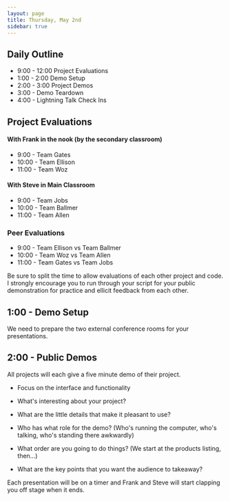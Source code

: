 ```yaml
---
layout: page
title: Thursday, May 2nd
sidebar: true
---
```


## Daily Outline

* 9:00 - 12:00 Project Evaluations
* 1:00 - 2:00 Demo Setup
* 2:00 - 3:00 Project Demos
* 3:00 - Demo Teardown
* 4:00 - Lightning Talk Check Ins

## Project Evaluations

#### With Frank in the nook (by the secondary classroom)

* 9:00 - Team Gates
* 10:00 - Team Ellison
* 11:00 - Team Woz

#### With Steve in Main Classroom

* 9:00 - Team Jobs
* 10:00 - Team Ballmer
* 11:00 - Team Allen

### Peer Evaluations

* 9:00 - Team Ellison vs Team Ballmer
* 10:00 - Team Woz vs Team Allen
* 11:00 - Team Gates vs Team Jobs

Be sure to split the time to allow evaluations of each other project and code.
I strongly encourage you to run through your script for your public demonstration
for practice and ellicit feedback from each other.

## 1:00 - Demo Setup

We need to prepare the two external conference rooms for your presentations.

## 2:00 - Public Demos

All projects will each give a five minute demo of their project.

* Focus on the interface and functionality
* What's interesting about your project?
* What are the little details that make it pleasant to use?

* Who has what role for the demo? (Who's running the computer, who's talking, who's standing there awkwardly)
* What order are you going to do things? (We start at the products listing, then...)
* What are the key points that you want the audience to takeaway?

Each presentation will be on a timer and Frank and Steve will start clapping you off stage when it ends.